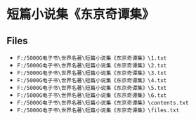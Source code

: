 # 短篇小说集《东京奇谭集》

## Files

- `F:/5000G电子书\世界名著\短篇小说集《东京奇谭集》\1.txt`
- `F:/5000G电子书\世界名著\短篇小说集《东京奇谭集》\2.txt`
- `F:/5000G电子书\世界名著\短篇小说集《东京奇谭集》\3.txt`
- `F:/5000G电子书\世界名著\短篇小说集《东京奇谭集》\4.txt`
- `F:/5000G电子书\世界名著\短篇小说集《东京奇谭集》\5.txt`
- `F:/5000G电子书\世界名著\短篇小说集《东京奇谭集》\6.txt`
- `F:/5000G电子书\世界名著\短篇小说集《东京奇谭集》\contents.txt`
- `F:/5000G电子书\世界名著\短篇小说集《东京奇谭集》\files.txt`
